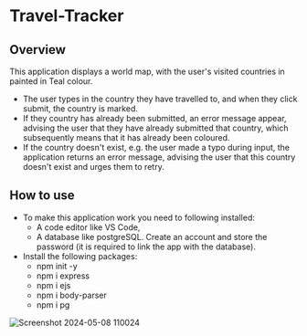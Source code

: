 # Travel-Tracker
## Overview
This application displays a world map, with the user's visited countries in painted in Teal colour.
- The user types in the country they have travelled to, and when they click submit, the country is marked.
- If they country has already been submitted, an error message appear,  advising the user that they have already submitted that country, which subsequently means that it has already been coloured.
- If the country doesn't exist, e.g. the user made a typo during input, the application returns an error message, advising the user that this country doesn't exist and urges them to retry.
## How to use
- To make this application work you need to following installed:
  - A code editor like VS Code,
  - A database like postgreSQL. Create an account and store the password (it is required to link the app with the database).
- Install the following packages:
  - npm init -y
  - npm i express
  - npm i ejs
  - npm i body-parser
  - npm i pg
  
![Screenshot 2024-05-08 110024](https://github.com/Stratosss/Travel-Tracker/assets/157527268/553b2714-4cb3-4205-ae5b-2f9f7f84e467)
